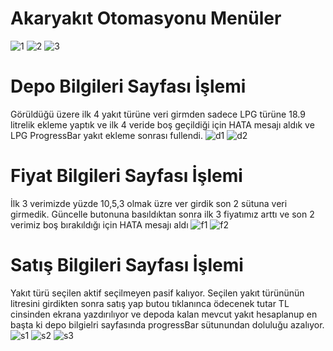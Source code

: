 # Akaryakıt Otomasyonu Menüler
![1](https://user-images.githubusercontent.com/91004987/143214196-61925922-2b4d-403a-be6e-328db6a63ceb.JPG)
![2](https://user-images.githubusercontent.com/91004987/143214205-3f16db12-e077-498f-923e-b60c772e48b6.JPG)
![3](https://user-images.githubusercontent.com/91004987/143214214-9a557102-d8a0-4073-b031-0a3354a662e6.JPG)
#

# Depo Bilgileri Sayfası İşlemi
Görüldüğü üzere ilk 4 yakıt türüne veri girmden sadece LPG türüne 18.9 litrelik ekleme yaptık ve ilk 4 veride  boş geçildiği için HATA mesajı aldık ve LPG ProgressBar yakıt ekleme sonrası fullendi.
![d1](https://user-images.githubusercontent.com/91004987/143214442-5ec4b56c-6620-4ca5-baf5-bff17be7af12.JPG)
![d2](https://user-images.githubusercontent.com/91004987/143214452-f75e869f-607b-4544-a15e-eb43a75e4240.JPG)
#

# Fiyat Bilgileri Sayfası İşlemi
İlk 3 verimizde yüzde 10,5,3 olmak üzre ver girdik son 2 sütuna veri girmedik. Güncelle butonuna basıldıktan sonra ilk 3 fiyatımız arttı ve son 2 verimiz boş bırakıldığı için HATA mesajı aldı
![f1](https://user-images.githubusercontent.com/91004987/143214873-d451e726-4a0e-4481-8e96-3035b2020a49.JPG)
![f2](https://user-images.githubusercontent.com/91004987/143214890-df3cead6-fbef-420a-883a-7c695f96cf29.JPG)
#

# Satış Bilgileri Sayfası İşlemi
Yakıt türü seçilen aktif seçilmeyen pasif kalıyor. Seçilen yakıt türününün litresini girdikten sonra satış yap butou tıklanınca ödecenek tutar TL cinsinden ekrana yazdırılıyor ve depoda kalan mevcut yakıt hesaplanup en başta ki depo bilgielri sayfasında progressBar sütunundan doluluğu azalıyor.
![s1](https://user-images.githubusercontent.com/91004987/143215220-0aa813e3-6d4b-4be8-88e3-dc1ae9e5e45b.JPG)
![s2](https://user-images.githubusercontent.com/91004987/143215232-e25e4786-64b3-4e89-9e28-bf0e3052a9f4.JPG)
![s3](https://user-images.githubusercontent.com/91004987/143215243-756635db-11ec-4743-b5d9-84fda8270673.JPG)
